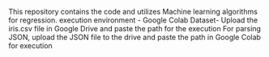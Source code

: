 This repository contains the code and utilizes Machine learning algorithms for regression. 
execution environment - Google Colab 
Dataset- Upload the iris.csv file in Google Drive and  paste the path for the execution
For parsing JSON, upload the JSON file to the drive and paste the path in Google Colab for execution
